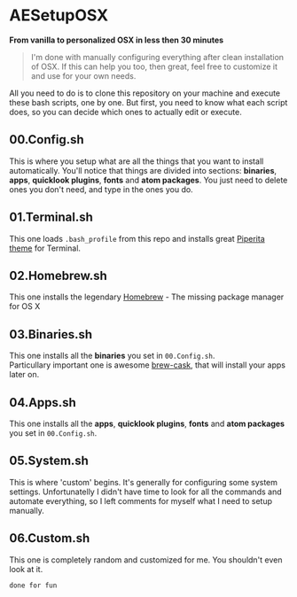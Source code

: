 # AESetupOSX
**From vanilla to personalized OSX in less then 30 minutes**

> I'm done with manually configuring everything after clean installation of OSX. If this can help you too, then great, feel free to customize it and use for your own needs.

All you need to do is to clone this repository on your machine and execute these bash scripts, one by one. But first, you need to know what each script does, so you can decide which ones to actually edit or execute.

## 00.Config.sh

This is where you setup what are all the things that you want to install automatically. You'll notice that things are divided into sections: **binaries**, **apps**, **quicklook plugins**, **fonts** and **atom packages**. You just need to delete ones you don't need, and type in the ones you do.

## 01.Terminal.sh

This one loads `.bash_profile` from this repo and installs great [Piperita theme](https://github.com/jacobtomlinson/terminal-piperita) for Terminal.

## 02.Homebrew.sh

This one installs the legendary [Homebrew](http://brew.sh) - The missing package manager for OS X

## 03.Binaries.sh

This one installs all the **binaries** you set in `00.Config.sh`.  
Particullary important one is awesome [brew-cask](https://github.com/caskroom/homebrew-cask), that will install your apps later on.

## 04.Apps.sh

This one installs all the **apps**, **quicklook plugins**, **fonts** and **atom packages** you set in `00.Config.sh`.

## 05.System.sh

This is where 'custom' begins. It's generally for configuring some system settings. Unfortunatelly I didn't have time to look for all the commands and automate everything, so I left comments for myself what I need to setup manually.

## 06.Custom.sh

This one is completely random and customized for me. You shouldn't even look at it.

`done for fun`
